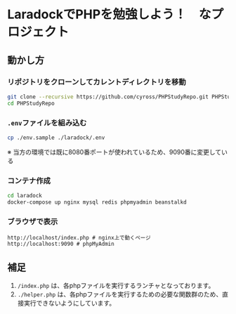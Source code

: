 # LaradockでPHPを勉強しよう！　なプロジェクト

## 動かし方

### リポジトリをクローンしてカレントディレクトリを移動

```bash
git clone --recursive https://github.com/cyross/PHPStudyRepo.git PHPStudyRepo
cd PHPStudyRepo
```

### `.env`ファイルを組み込む

```bash
cp ./env.sample ./laradock/.env
```

※ 当方の環境では既に8080番ポートが使われているため、9090番に変更している

### コンテナ作成

```bash
cd laradock
docker-compose up nginx mysql redis phpmyadmin beanstalkd
```

### ブラウザで表示

```text
http://localhost/index.php # nginx上で動くページ
http://localhost:9090 # phpMyAdmin
```

## 補足

1. `/index.php` は、各phpファイルを実行するランチャとなっております。
1. `./helper.php` は、各phpファイルを実行するための必要な関数群のため、直接実行できないようにしています。
